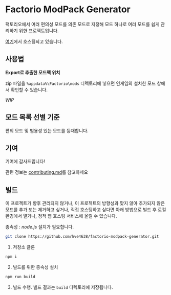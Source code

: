 # Factorio ModPack Generator

팩토리오에서 여러 편의성 모드를 의존 모드로 지정해 모드 하나로 여러 모드를 쉽게 관리하기 위한 프로젝트입니다.

[여기](https://hve4638.github.io/deploy/factorio-modpack-generator/)에서 호스팅되고 있습니다.

## 사용법

**Export로 추출한 모드팩 위치**

zip 파일을 `%appdata%\Factorio\mods` 디렉토리에 넣으면 인게임의 설치한 모드 창에서 확인할 수 있습니다.

*WIP*

## 모드 목록 선별 기준

편의 모드 및 범용성 있는 모드를 등재합니다.

## 기여

기여에 감사드립니다!



관련 정보는 [contributing.md](/contributing.md)를 참고하세요

## 빌드

이 프로젝트가 향후 관리되지 않거나, 이 프로젝트의 방향성과 맞지 않아 추가되지 않은 모드를 추가 또는 제거하고 싶거나, 직접 호스팅하고 싶다면 아래 방법으로 빌드 후 로컬 환경에서 열거나, 정적 웹 호스팅 서비스에 올릴 수 있습니다.

종속성 : *node.js* 설치가 필요합니다.

```bash
git clone https://github.com/hve4638/factorio-modpack-generator.git
```

1. 저장소 클론

```bash
npm i
```

2. 빌드를 위한 종속성 설치

```bash
npm run build
```

3. 빌드 수행. 빌드 결과는 `build` 디렉토리에 저장됩니다.

